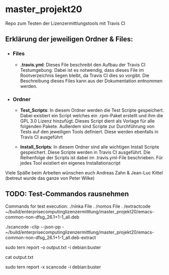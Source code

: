# master_projekt20
Repo zum Testen der Lizenzermittlungstools mit Travis CI

## Erklärung der jeweiligen Ordner & Files:
* ### Files
  * **.travis.yml**: Dieses File beschreibt den Aufbau der Travis CI Testumgebung. Dabei ist es notwendig, dass dieses File im Rootverzeichnis liegen bleibt, da Travis CI dies so vorgibt. Die Beschreibung dieses Files kann aus der Dokumentation entnommen werden.

* ### Ordner
  * **Test_Scripts**: In diesem Ordner werden die Test Scripte gespeichert. Dabei existiert ein Script welches ein .rpm-Paket erstellt und ihm die GPL 3.0 Lizenz hinzufügt. Dieses Script dient als Vorlage für alle folgenden Pakete. Außerdem sind Scripte zur Durchführung von Tests auf den jeweiligen Tools definiert. Diese werden ebenfalls in Travis CI ausgeführt

  * **Install_Scripts**: In diesem Ordner sind alle wichtigen Install Scripte gespeichert. Diese Scripte werden in Travis CI ausgeführt. Die Reihenfolge der Scripts ist dabei im .travis.yml-File beschrieben. Für jedes Tool existiert ein eigenes Installationscript

Viele Späße beim Arbeiten wünschen euch
Andreas Zahn & Jean-Luc Kittel
(betreut wurde das ganze von Peter Wilke)

## TODO: Test-Commandos rausnehmen

Commands for test execution:
./ninka File 
.
/nomos File
.
/extractcode ~/build/enterprisecomputinglizenzermittlung/master_projekt20/emacs-common-non-dfsg_26.1+1-1_all.deb

./scancode -clip --json-pp - ~/build/enterprisecomputinglizenzermittlung/master_projekt20/emacs-common-non-dfsg_26.1+1-1_all.deb-extract

sudo tern report -o output.txt -i debian:buster

cat output.txt

sudo tern report -x scancode -i debian:buster
